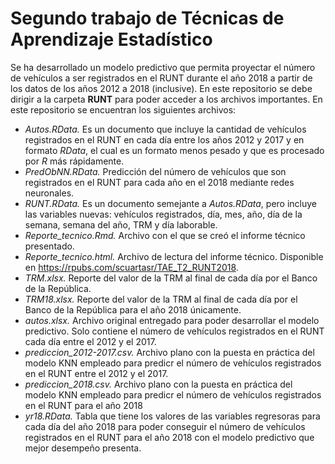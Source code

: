 # Segundo trabajo de Técnicas de Aprendizaje Estadístico

Se ha desarrollado un modelo predictivo que permita proyectar el número de vehículos a ser registrados en el RUNT durante el año 2018 a partir de los datos de los años 2012 a 2018 (inclusive). En este repositorio se debe dirigir a la carpeta **RUNT** para poder acceder a los archivos importantes. En este repositorio se encuentran los siguientes archivos:

* *Autos.RData.* Es un documento que incluye la cantidad de vehículos registrados en el RUNT en cada día entre los años 2012 y 2017 y en formato *RData*, el cual es un formato menos pesado y que es procesado por *R* más rápidamente.
* *PredObNN.RData.* Predicción del número de vehículos que son registrados en el RUNT para cada año en el 2018 mediante redes neuronales.
* *RUNT.RData.* Es un documento semejante a *Autos.RData*, pero incluye las variables nuevas: vehículos registrados, día, mes, año, día de la semana, semana del año, TRM y día laborable.
* *Reporte_tecnico.Rmd.* Archivo con el que se creó el informe técnico presentado.
* *Reporte_tecnico.html.* Archivo de lectura del informe técnico. Disponible en https://rpubs.com/scuartasr/TAE_T2_RUNT2018.
* *TRM.xlsx.* Reporte del valor de la TRM al final de cada día por el Banco de la República.
* *TRM18.xlsx.* Reporte del valor de la TRM al final de cada día por el Banco de la República para el año 2018 únicamente.
* *autos.xlsx.* Archivo original entregado para poder desarrollar el modelo predictivo. Solo contiene el número de vehículos registrados en el RUNT cada día entre el 2012 y el 2017.
* *prediccion_2012-2017.csv.* Archivo plano con la puesta en práctica del modelo KNN empleado para predicr el número de vehículos registrados en el RUNT entre el 2012 y el 2017.
* *prediccion_2018.csv.* Archivo plano con la puesta en práctica del modelo KNN empleado para predicr el número de vehículos registrados en el RUNT para el año 2018
* *yr18.RData.* Tabla que tiene los valores de las variables regresoras para cada día del año 2018 para poder conseguir el número de vehículos registrados en el RUNT para el año 2018 con el modelo predictivo que mejor desempeño presenta.
